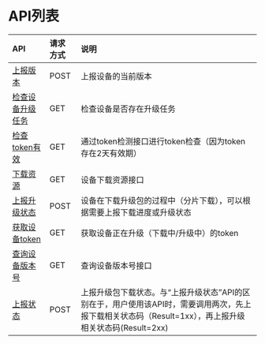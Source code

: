 # API列表

API | 请求方式 | 说明
:- | :- | :- 
[上报版本](/book/device-develop/OTA/develop/south-API/0report_version.md) | POST| 上报设备的当前版本
[检查设备升级任务](/book/device-develop/OTA/develop/south-API/1task.md) |GET| 检查设备是否存在升级任务
[检查token有效](/book/device-develop/OTA/develop/south-API/2token.md)  |GET| 通过token检测接口进行token检查（因为token存在2天有效期）
[下载资源](/book/device-develop/OTA/develop/south-API/3port.md) |	GET | 设备下载资源接口
[上报升级状态](/book/device-develop/OTA/develop/south-API/4report_process.md) | POST | 设备在下载升级包的过程中（分片下载），可以根据需要上报下载进度或升级状态
[获取设备token](/book/device-develop/OTA/develop/south-API/6get_token.md) |	GET | 获取设备正在升级（下载中/升级中）的token
[查询设备版本号](/book/device-develop/OTA/develop/south-API/7check_version.md)|GET |查询设备版本号接口
[上报状态](/book/device-develop/OTA/develop/south-API/5state.md) | POST | 上报升级包下载状态。与“上报升级状态”API的区别在于，用户使用该API时，需要调用两次，先上报下载相关状态码（Result=1xx），再上报升级相关状态码(Result=2xx)
